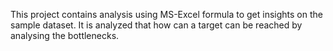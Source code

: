 This project contains analysis using MS-Excel formula to get insights on the sample dataset. 
It is analyzed that how can a target can be reached by analysing the bottlenecks.
